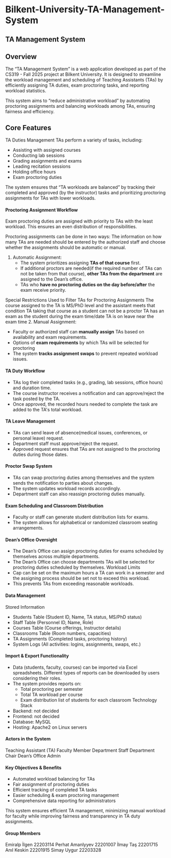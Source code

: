 # Bilkent-University-TA-Management-System

## TA Management System

## Overview
The “TA Management System” is a web application developed as part of the CS319 - Fall 2025 project at Bilkent University. It is designed to streamline the workload management and scheduling of Teaching Assistants (TAs) by efficiently assigning TA duties, exam proctoring tasks, and reporting workload statistics.

This system aims to “reduce administrative workload” by automating proctoring assignments and balancing workloads among TAs, ensuring fairness and efficiency.

## Core Features
TA Duties Management
TAs perform a variety of tasks, including:
- Assisting with assigned courses
- Conducting lab sessions
- Grading assignments and exams
- Leading recitation sessions
- Holding office hours
- Exam proctoring duties

The system ensures that “TA workloads are balanced” by tracking their completed and approved (by the instructor) tasks and prioritizing proctoring assignments for TAs with lower workloads.

#### Proctoring Assignment Workflow
Exam proctoring duties are assigned with priority to TAs with the least workload. This ensures an even distribution of responsibilities.

Proctoring assignments can be done in two ways:
The information on how many TAs are needed should be entered by the authorized staff and choose whether the assignments should be automatic or manual.
1. Automatic Assignment:  
   - The system prioritizes assigning **TAs of that course** first.
   - If additional proctors are needed(if the required number of TAs can not be taken from that course), **other TAs from the department** are assigned to the Dean’s office.
   - TAs who **have no proctoring duties on the day before/after** the exam receive priority.

Special Restrictions Used to Filter TAs for Proctoring Assignments
The course assigned to the TA is MS/PhD level and the assistant meets that condition
TA taking that course as a student can not be a proctor
TA has an exam as the student during the exam time/date
TA is on leave near the exam time
2. Manual Assignment:  
   - Faculty or authorized staff can **manually assign** TAs based on availability and exam requirements.
   - Options of **exam requirements** by which TAs will be selected for proctoring
   - The system **tracks assignment swaps** to prevent repeated workload issues.

#### TA Duty Workflow
- TAs log their completed tasks (e.g., grading, lab sessions, office hours) and duration time.
- The course instructor receives a notification and can approve/reject the task posted by the TA.
- Once approved, the recorded hours needed to complete the task are added to the TA's total workload.

#### TA Leave Management
- TAs can send leave of absence(medical issues, conferences, or personal leave) request.
- Department staff must approve/reject the request.
- Approved request ensures that TAs are not assigned to the proctoring duties during those dates.

#### Proctor Swap System
- TAs can swap proctoring duties among themselves and the system sends the notification to parties about changes.
- The system updates workload records accordingly.
- Department staff can also reassign proctoring duties manually.

#### Exam Scheduling and Classroom Distribution
- Faculty or staff can generate student distribution lists for exams.
- The system allows for alphabetical or randomized classroom seating arrangements.

#### Dean’s Office Oversight
- The Dean’s Office can assign proctoring duties for exams scheduled by themselves across multiple departments.
- The Dean’s Office can choose departments TAs will be selected for proctoring duties scheduled by themselves.
Workload Limits
- Cap can be set on the maximum hours a TA can work in a semester and the assigning process should be set not to exceed this workload.
- This prevents TAs from exceeding reasonable workloads.

#### Data Management
Stored Information
- Students Table (Student ID, Name, TA status, MS/PhD status)
- Staff Table (Personnel ID, Name, Role)
- Courses Table (Course offerings, Instructor details)
- Classrooms Table (Room numbers, capacities)
- TA Assignments (Completed tasks, proctoring history)
- System Logs (All activities: logins, assignments, swaps, etc.)

#### Import & Export Functionality
- Data (students, faculty, courses) can be imported via Excel spreadsheets. Different types of reports can be downloaded by users considering their roles.
- The system provides reports on:
  - Total proctoring per semester
  - Total TA workload per course
  - Exam distribution list of students for each classroom
Technology Stack
- Backend: not decided
- Frontend: not decided
- Database: MySQL
- Hosting: Apache2 on Linux servers

#### Actors in the System
Teaching Assistant (TA) 
Faculty Member
Department Staff 
Department Chair 
Dean’s Office 
Admin

#### Key Objectives & Benefits
* Automated workload balancing for TAs  
* Fair assignment of proctoring duties  
* Efficient tracking of completed TA tasks 
* Easier scheduling & exam proctoring management 
* Comprehensive data reporting for administrators 

This system ensures efficient TA management, minimizing manual workload for faculty while improving fairness and transparency in TA duty assignments.

#### Group Members
Emiralp İlgen 		22203114
Perhat Amanlyyev 	22201007
İlmay Taş 		   22201715
Anıl Keskin 		22201915
Simay Uygur 		22203328

